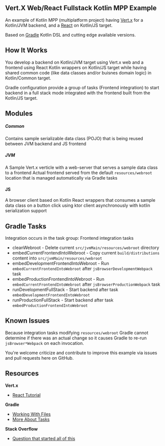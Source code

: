 ## Vert.X Web/React Fullstack Kotlin MPP Example

An example of Kotlin MPP (multiplatform project) having [Vert.x](https://vertx.io/docs/vertx-web/kotlin/) for a
Kotlin/JVM backend, and a [React](https://github.com/JetBrains/kotlin-wrappers) on Kotlin/JS target.

Based on [Gradle](https://gradle.org/kotlin/) Kotlin DSL and cutting edge available versions.

## How It Works

You develop a backend on Kotlin/JVM target using Vert.x web and a frontend using React Kotlin wrappers on Kotlin/JS
target while having shared common code (like data classes and/or buisnes domain logic) in Kotlin/Common target.


Gradle configuration provide a group of tasks (Frontend integration) to start backend in a full stack mode integrated
with the frontend built from the Kotlin/JS target.

## Modules

##### Common

Contains sample serializable data class (POJO) that is being reused between JVM backend and JS frontend

##### JVM

A Sample Vert.x verticle with a web-server that serves a sample data class to a frontend
Actual frontend served from the default `resources/webroot` location that is managed automatically via Gradle tasks

#### JS

A browser client based on Kotlin React wrappers that consumes a sample data class on a button click using ktor client
asynchronously with kotlin serialization support 

## Gradle Tasks

Integration occurs in the task group: Frontend integration tasks

* cleanWebroot - Delete current `src/jvmMain/resources/webroot` directory
* embedCurrentFrontendIntoWebroot - Copy current `build/distributions` content into `src/jvmMain/resources/webroot`
* embedDevelopmentFrontendIntoWebroot - Run `embedCurrentFrontendIntoWebroot` after `jsBrowserDevelopmentWebpack` task
* embedProductionFrontendIntoWebroot - Run `embedCurrentFrontendIntoWebroot` after `jsBrowserProductionWebpack` task
* runDevelopmentFullStack - Start backend after task `embedDevelopmentFrontendIntoWebroot`
* runProductionFullStack - Start backend after task `embedProductionFrontendIntoWebroot`


## Known Issues

Because integration tasks modifying `resources/webroot` Gradle cannot determine if there was an actual change so it
causes Gradle to re-run `jsBrowser*Webpack` on each invocation.

You're welcome criticize and contribute to improve this example via issues and pull requests here on GitHub.

## Resources

**Vert.x**

* [React Tutorial](https://how-to.vertx.io/single-page-react-vertx-howto/)

**Gradle**

* [Working With Files](https://docs.gradle.org/current/userguide/working_with_files.html)
* [More About Tasks](https://docs.gradle.org/current/userguide/more_about_tasks.html)

**Stack Overflow**

* [Question that started all of this](https://stackoverflow.com/q/63348915/7598113)
